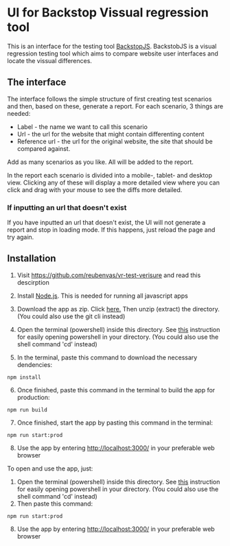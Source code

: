 # UI for Backstop Vissual regression tool

This is an interface for the testing tool [BackstopJS](https://garris.github.io/BackstopJS/). BackstobJS is a visual regression testing tool which aims to compare website user interfaces and locate the vissual differences.

## The interface

The interface follows the simple structure of first creating test scenarios and then, based on these, generate a report. For each scenario, 3 things are needed:

- Label - the name we want to call this scenario
- Url - the url for the website that might contain differenting content
- Reference url - the url for the original website, the site that should be compared against.

Add as many scenarios as you like. All will be added to the report.

In the report each scenario is divided into a mobile-, tablet- and desktop view. Clicking any of these will display a more detailed view where you can click and drag with your mouse to see the diffs more detailed.

### If inputting an url that doesn't exist

If you have inputted an url that doesn't exist, the UI will not generate a report and stop in loading mode. If this happens, just reload the page and try again.

## Installation

1. Visit <https://github.com/reubenvas/vr-test-verisure> and read this descirption

2. Install [Node.js](https://nodejs.org/en/). This is needed for running all javascript apps

3. Download the app as zip. Click [here.](https://github.com/reubenvas/vr-test-verisure/archive/master.zip) Then unzip (extract) the directory. (You could also use the git cli instead)

4. Open the terminal (powershell) inside this directory. See [this](https://www.addictivetips.com/windows-tips/open-powershell-in-a-specific-location/) instruction for easily opening powershell in your directory. (You could also use the shell command 'cd' instead)

5. In the terminal, paste this command to download the necessary dendencies:

```npm
npm install
```

6. Once finished, paste this command in the terminal to build the app for production:

```npm
npm run build
```

7. Once finished, start the app by pasting this command in the terminal:

```npm
npm run start:prod
```

8. Use the app by entering <http://localhost:3000/> in your preferable web browser

To open and use the app, just:

1. Open the terminal (powershell) inside this directory. See [this](https://www.addictivetips.com/windows-tips/open-powershell-in-a-specific-location/) instruction for easily opening powershell in your directory. (You could also use the shell command 'cd' instead)
2. Then paste this command:

```npm
npm run start:prod
```

8. Use the app by entering <http://localhost:3000/> in your preferable web browser
